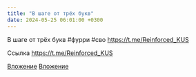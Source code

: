 ```yaml
---
title: "В шаге от трёх букв"
date: 2024-05-25 06:01:00 +0300
---
```


В шаге от трёх букв
#фурри #сво
https://t.me/Reinforced_KUS

Ссылка
https://t.me/Reinforced_KUS

[Вложение](/assets/vk_photos/3/luZT60hniT4.jpg)
[Вложение](https://t.me/Reinforced_KUS)
